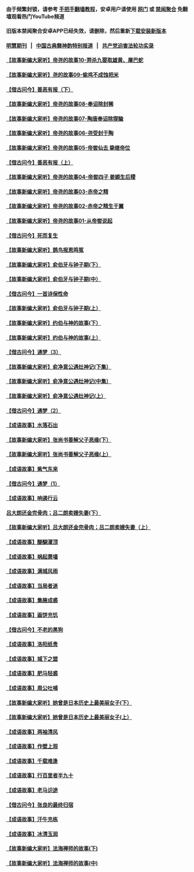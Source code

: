 #### 由于频繁封锁，请参考 [手把手翻墙教程](https://github.com/gfw-breaker/guides/wiki/)，安卓用户请使用 [网门](https://github.com/gfw-breaker/bn-android/blob/master/ogate.md?t=06240038) 或 [禁闻聚合](https://github.com/gfw-breaker/bn-android) 免翻墙观看热门YouTube频道 

#### 旧版本禁闻聚合安卓APP已经失效，请删除，然后重新[下载安装新版本](https://github.com/gfw-breaker/bn-android) 

#### [明慧期刊](https://github.com/gfw-breaker/mh-qikan) &nbsp;&nbsp;|&nbsp;&nbsp; [中国古典舞神韵特别报道](https://github.com/gfw-breaker/mh-news/blob/master/shenyun.md?t=06240038) &nbsp;&nbsp;|&nbsp;&nbsp; [共产党迫害法轮功实录](https://github.com/gfw-breaker/mh-news/blob/master/README.md?t=06240038)  

#### [【故事新编大家听】帝尧的故事10-羿杀九婴取雄黄、屠巴蛇](../pages/soh_whxg/n2968891.md?t=06240038) 

#### [【故事新编大家听】尧的故事09-偷鸡不成蚀把米](../pages/soh_whxg/n2950384.md?t=06240038) 

#### [【借古问今】善恶有报（下）](../pages/soh_whxg/n2933698.md?t=06240038) 

#### [【故事新编大家听】帝尧的故事08-奉诏除封豨](../pages/soh_whxg/n2931427.md?t=06240038) 

#### [【故事新编大家听】帝尧的故事07-陶唐奉诏除猰貐](../pages/soh_whxg/n2918050.md?t=06240038) 

#### [【故事新编大家听】帝尧的故事06-尧受封于陶](../pages/soh_whxg/n2892982.md?t=06240038) 

#### [【故事新编大家听】帝尧的故事05-帝喾仙去 挚继帝位](../pages/soh_whxg/n2877054.md?t=06240038) 

#### [【借古问今】善恶有报（上）](../pages/soh_whxg/n2871297.md?t=06240038) 

#### [【故事新编大家听】帝尧的故事04-帝喾四子  姜嫄生后稷](../pages/soh_whxg/n2856990.md?t=06240038) 

#### [【故事新编大家听】帝尧的故事03-赤帝之精](../pages/soh_whxg/n2841072.md?t=06240038) 

#### [【故事新编大家听】帝尧的故事02-赤帝之精生于翼](../pages/soh_whxg/n2812113.md?t=06240038) 

#### [【故事新编大家听】帝尧的故事01-从帝喾说起](../pages/soh_whxg/n2797182.md?t=06240038) 

#### [【借古问今】死而复生](../pages/soh_whxg/n2779674.md?t=06240038) 

#### [【故事新编大家听】鹊鸟报恩鸣冤](../pages/soh_whxg/n2773008.md?t=06240038) 

#### [【故事新编大家听】俞伯牙与钟子期(下）](../pages/soh_whxg/n2732173.md?t=06240038) 

#### [【故事新编大家听】俞伯牙与钟子期(中）](../pages/soh_whxg/n2711536.md?t=06240038) 

#### [【借古问今】一首诗保性命](../pages/soh_whxg/n2703136.md?t=06240038) 

#### [【故事新编大家听】俞伯牙与钟子期(上）](../pages/soh_whxg/n2678431.md?t=06240038) 

#### [【故事新编大家听】约伯与神的故事(下）](../pages/soh_whxg/n2661631.md?t=06240038) 

#### [【故事新编大家听】约伯与神的故事(上）](../pages/soh_whxg/n2659852.md?t=06240038) 

#### [【借古问今】通梦（3）](../pages/soh_whxg/n2648257.md?t=06240038) 

#### [【故事新编大家听】俞净意公遇灶神记(下集）](../pages/soh_whxg/n2620909.md?t=06240038) 

#### [【故事新编大家听】俞净意公遇灶神记(中集）](../pages/soh_whxg/n2619052.md?t=06240038) 

#### [【故事新编大家听】俞净意公遇灶神记(上）](../pages/soh_whxg/n2618677.md?t=06240038) 

#### [【借古问今】通梦（2）](../pages/soh_whxg/n2572969.md?t=06240038) 

#### [【成语故事】水落石出](../pages/soh_whxg/n2541830.md?t=06240038) 

#### [【故事新编大家听】张尚书善解父子恶缘(下）](../pages/soh_whxg/n2491333.md?t=06240038) 

#### [【故事新编大家听】张尚书善解父子恶缘(上）](../pages/soh_whxg/n2488846.md?t=06240038) 

#### [【成语故事】紫气东来](../pages/soh_whxg/n2480680.md?t=06240038) 

#### [【借古问今】通梦（1）](../pages/soh_whxg/n2462704.md?t=06240038) 

#### [【成语故事】响遏行云](../pages/soh_whxg/n2444656.md?t=06240038) 

#### [吕大朗还金完骨肉；吕二朗卖嫂失妻(下）](../pages/soh_whxg/n2454265.md?t=06240038) 

#### [【故事新编大家听】吕大朗还金完骨肉；吕二朗卖嫂失妻（上）](../pages/soh_whxg/n2449441.md?t=06240038) 

#### [【成语故事】醍醐灌顶](../pages/soh_whxg/n2434870.md?t=06240038) 

#### [【成语故事】祸起萧墙](../pages/soh_whxg/n2422570.md?t=06240038) 

#### [【成语故事】满城风雨](../pages/soh_whxg/n2410600.md?t=06240038) 

#### [【成语故事】当局者迷](../pages/soh_whxg/n2386855.md?t=06240038) 

#### [【成语故事】集腋成裘](../pages/soh_whxg/n2375190.md?t=06240038) 

#### [【成语故事】画饼充饥](../pages/soh_whxg/n2353989.md?t=06240038) 

#### [【借古问今】不老的黑狗](../pages/soh_whxg/n2356623.md?t=06240038) 

#### [【成语故事】洛阳纸贵](../pages/soh_whxg/n2324670.md?t=06240038) 

#### [【成语故事】城下之盟](../pages/soh_whxg/n2311587.md?t=06240038) 

#### [【成语故事】肥马轻裘](../pages/soh_whxg/n2298495.md?t=06240038) 

#### [【成语故事】周公吐哺](../pages/soh_whxg/n2285895.md?t=06240038) 

#### [【故事新编大家听】她曾是日本历史上最美丽女子(下）](../pages/soh_whxg/n2296821.md?t=06240038) 

#### [【故事新编大家听】她曾是日本历史上最美丽女子(上）](../pages/soh_whxg/n2292372.md?t=06240038) 

#### [【成语故事】两袖清风](../pages/soh_whxg/n2273256.md?t=06240038) 

#### [【成语故事】作壁上观](../pages/soh_whxg/n2249223.md?t=06240038) 

#### [【成语故事】千载难逢](../pages/soh_whxg/n2249259.md?t=06240038) 

#### [【成语故事】行百里者半九十](../pages/soh_whxg/n2238258.md?t=06240038) 

#### [【成语故事】老马识途](../pages/soh_whxg/n2225787.md?t=06240038) 

#### [【借古问今】张良的最终归宿](../pages/soh_whxg/n2231952.md?t=06240038) 

#### [【成语故事】汗牛充栋](../pages/soh_whxg/n2215551.md?t=06240038) 

#### [【成语故事】冰清玉润](../pages/soh_whxg/n2205099.md?t=06240038) 

#### [【故事新编大家听】法海禅师的故事(下)](../pages/soh_whxg/n2213982.md?t=06240038) 

#### [【故事新编大家听】法海禅师的故事(中)](../pages/soh_whxg/n2211045.md?t=06240038) 

